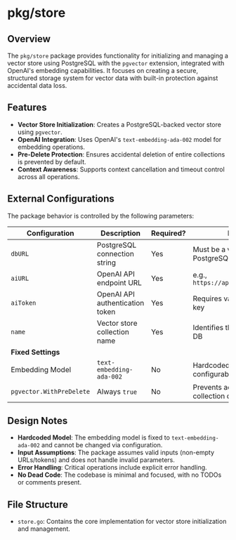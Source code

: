 # pkg/store

## Overview
The `pkg/store` package provides functionality for initializing and managing a vector store using PostgreSQL with the `pgvector` extension, integrated with OpenAI's embedding capabilities. It focuses on creating a secure, structured storage system for vector data with built-in protection against accidental data loss.

## Features
- **Vector Store Initialization**: Creates a PostgreSQL-backed vector store using `pgvector`.
- **OpenAI Integration**: Uses OpenAI's `text-embedding-ada-002` model for embedding operations.
- **Pre-Delete Protection**: Ensures accidental deletion of entire collections is prevented by default.
- **Context Awareness**: Supports context cancellation and timeout control across all operations.

## External Configurations
The package behavior is controlled by the following parameters:

| Configuration         | Description                              | Required? | Notes                              |
|----------------------|------------------------------------------|-----------|------------------------------------|
| `dbURL`              | PostgreSQL connection string               | Yes       | Must be a valid PostgreSQL URL     |
| `aiURL`              | OpenAI API endpoint URL                    | Yes       | e.g., `https://api.openai.com/v1`  |
| `aiToken`            | OpenAI API authentication token            | Yes       | Requires valid OpenAI API key      |
| `name`               | Vector store collection name             | Yes       | Identifies the collection in DB  |
| **Fixed Settings**   |                                          |           |                                    |
| Embedding Model      | `text-embedding-ada-002`                 | No        | Hardcoded, not configurable        |
| `pgvector.WithPreDelete` | Always `true`                        | No        | Prevents accidental collection deletion |

## Design Notes
- **Hardcoded Model**: The embedding model is fixed to `text-embedding-ada-002` and cannot be changed via configuration.
- **Input Assumptions**: The package assumes valid inputs (non-empty URLs/tokens) and does not handle invalid parameters.
- **Error Handling**: Critical operations include explicit error handling.
- **No Dead Code**: The codebase is minimal and focused, with no TODOs or comments present.

## File Structure
- `store.go`: Contains the core implementation for vector store initialization and management.